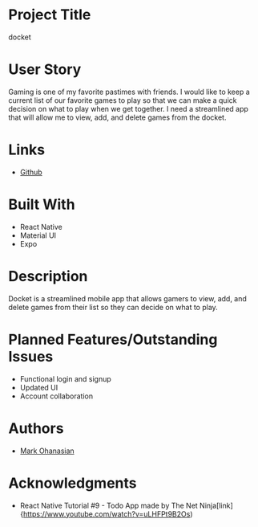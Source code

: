 # Project Title
docket

# User Story
Gaming is one of my favorite pastimes with friends. I would like to keep a current list of our favorite games to play so that we can make a quick decision on what to play when we get together. I need a streamlined app that will allow me to view, add, and delete games from the docket.

# Links
<!-- * [Deployed Site](https://test-nappers.herokuapp.com/login) -->
* [Github](https://github.com/markohanesian/docket)

# Built With
* React Native
* Material UI
* Expo

# Description
Docket is a streamlined mobile app that allows gamers to view, add, and delete games from their list so they can decide on what to play. 

# Planned Features/Outstanding Issues
* Functional login and signup 
* Updated UI
* Account collaboration

# Authors
* [Mark Ohanasian](https://github.com/markohanesian) 

# Acknowledgments
* React Native Tutorial #9 - Todo App made by The Net Ninja[link]{https://www.youtube.com/watch?v=uLHFPt9B2Os)